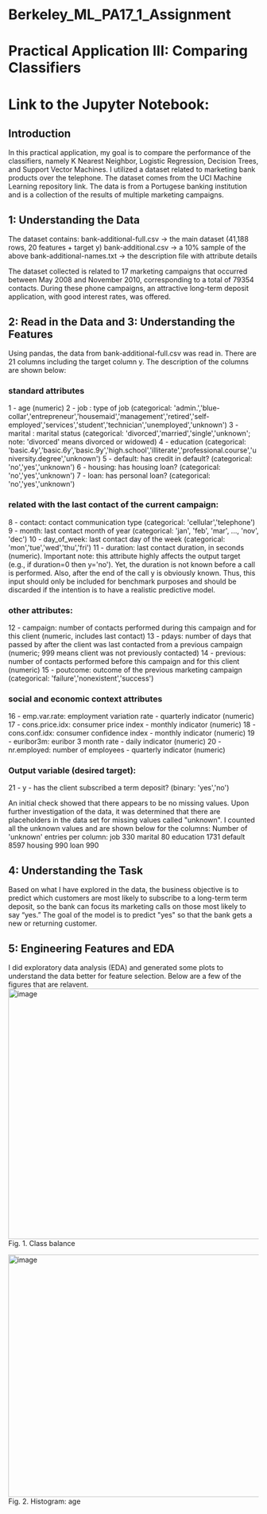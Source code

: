 # Berkeley_ML_PA17_1_Assignment
# Practical Application III: Comparing Classifiers

# Link to the Jupyter Notebook: 

## Introduction 
In this practical application, my goal is to compare the performance of the classifiers, namely K Nearest Neighbor, Logistic Regression, Decision Trees, and Support Vector Machines. I utilized a dataset related to marketing bank products over the telephone. The dataset comes from the UCI Machine Learning repository link. The data is from a Portugese banking institution and is a collection of the results of multiple marketing campaigns. 

## 1: Understanding the Data
The dataset contains: 
bank-additional-full.csv → the main dataset (41,188 rows, 20 features + target y)
bank-additional.csv → a 10% sample of the above
bank-additional-names.txt → the description file with attribute details

The dataset collected is related to 17 marketing campaigns that occurred between May 2008 and November 2010, corresponding to a total of 79354 contacts. During these phone campaigns, an attractive long-term deposit application, with good interest rates, was offered. 

## 2: Read in the Data and 3: Understanding the Features
Using pandas, the data from bank-additional-full.csv was read in. There are 21 columns including the target column y. The description of the columns are shown below:  
### standard attributes
1 - age (numeric)
2 - job : type of job (categorical: 'admin.','blue-collar','entrepreneur','housemaid','management','retired','self-employed','services','student','technician','unemployed','unknown')
3 - marital : marital status (categorical: 'divorced','married','single','unknown'; note: 'divorced' means divorced or widowed)
4 - education (categorical: 'basic.4y','basic.6y','basic.9y','high.school','illiterate','professional.course','university.degree','unknown')
5 - default: has credit in default? (categorical: 'no','yes','unknown')
6 - housing: has housing loan? (categorical: 'no','yes','unknown')
7 - loan: has personal loan? (categorical: 'no','yes','unknown')
### related with the last contact of the current campaign:
8 - contact: contact communication type (categorical: 'cellular','telephone')
9 - month: last contact month of year (categorical: 'jan', 'feb', 'mar', ..., 'nov', 'dec')
10 - day_of_week: last contact day of the week (categorical: 'mon','tue','wed','thu','fri')
11 - duration: last contact duration, in seconds (numeric). Important note: this attribute highly affects the output target (e.g., if duration=0 then y='no'). Yet, the duration is not known before a call is performed. Also, after the end of the call y is obviously known. Thus, this input should only be included for benchmark purposes and should be discarded if the intention is to have a realistic predictive model.
### other attributes:
12 - campaign: number of contacts performed during this campaign and for this client (numeric, includes last contact)
13 - pdays: number of days that passed by after the client was last contacted from a previous campaign (numeric; 999 means client was not previously contacted)
14 - previous: number of contacts performed before this campaign and for this client (numeric)
15 - poutcome: outcome of the previous marketing campaign (categorical: 'failure','nonexistent','success')
### social and economic context attributes
16 - emp.var.rate: employment variation rate - quarterly indicator (numeric)
17 - cons.price.idx: consumer price index - monthly indicator (numeric)
18 - cons.conf.idx: consumer confidence index - monthly indicator (numeric)
19 - euribor3m: euribor 3 month rate - daily indicator (numeric)
20 - nr.employed: number of employees - quarterly indicator (numeric)

### Output variable (desired target):
21 - y - has the client subscribed a term deposit? (binary: 'yes','no')

An initial check showed that there appears to be no missing values. Upon further investigation of the data, it was determined that there are placeholders in the data set for missing values called "unknown".
I counted all the unknown values and are shown below for the columns: 
Number of 'unknown' entries per column:
job           330
marital        80
education    1731
default      8597
housing       990
loan          990

## 4: Understanding the Task
Based on what I have explored in the data, the business objective is to predict which customers are most likely to subscribe to a long-term term deposit, so the bank can focus its marketing calls on those most likely to say “yes.” The goal of the model is to predict "yes" so that the bank gets a new or returning customer. 

## 5: Engineering Features and EDA 
I did exploratory data analysis (EDA) and generated some plots to understand the data better for feature selection. Below are a few of the figures that are relavent. 
<img width="736" height="504" alt="image" src="https://github.com/user-attachments/assets/6fdb902f-8c7d-47e3-8152-bd273cdc81ae" />
Fig. 1. Class balance

<img width="665" height="488" alt="image" src="https://github.com/user-attachments/assets/4f73b00e-7b7a-4861-85f8-96ba921f8c27" />
Fig. 2. Histogram: age
